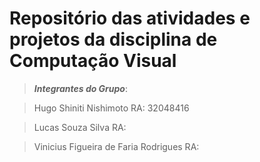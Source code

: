 # Repositório das atividades e projetos da disciplina de Computação Visual


>***Integrantes do Grupo***:

> Hugo Shiniti Nishimoto
> RA: 32048416

> Lucas Souza Silva
> RA: 

> Vinicius Figueira de Faria Rodrigues
> RA:
